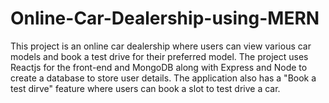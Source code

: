 # Online-Car-Dealership-using-MERN

This project is an online car dealership where users can view various car models and book a test drive for their preferred model.
The project uses Reactjs for the front-end and MongoDB along with Express and Node to create a database to store user details.
The application also has a "Book a test dirve" feature where users can book a slot to test drive a car.
